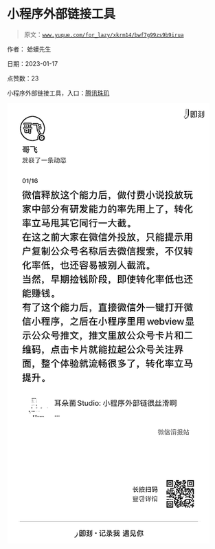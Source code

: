 # 小程序外部链接工具

> 原文：[`www.yuque.com/for_lazy/xkrm14/bwf7g99zs9b9irua`](https://www.yuque.com/for_lazy/xkrm14/bwf7g99zs9b9irua)

作者： 蛤蟆先生 

日期：2023-01-17 

点赞数：23 

小程序外部链接工具，入口：[腾讯珠玑](https://zj.cloud.tencent.com) 

![](img/e987c74a7bbe566599d21de7de5b9eb5.png) 

